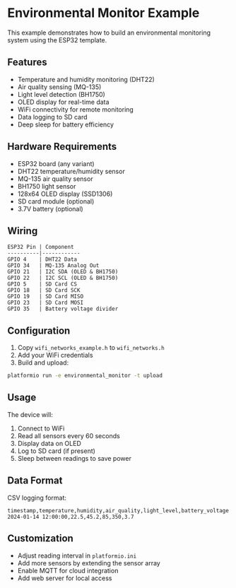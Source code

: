 # Environmental Monitor Example

This example demonstrates how to build an environmental monitoring system using the ESP32 template.

## Features

- Temperature and humidity monitoring (DHT22)
- Air quality sensing (MQ-135)
- Light level detection (BH1750)
- OLED display for real-time data
- WiFi connectivity for remote monitoring
- Data logging to SD card
- Deep sleep for battery efficiency

## Hardware Requirements

- ESP32 board (any variant)
- DHT22 temperature/humidity sensor
- MQ-135 air quality sensor
- BH1750 light sensor
- 128x64 OLED display (SSD1306)
- SD card module (optional)
- 3.7V battery (optional)

## Wiring

```
ESP32 Pin | Component
----------|------------
GPIO 4    | DHT22 Data
GPIO 34   | MQ-135 Analog Out
GPIO 21   | I2C SDA (OLED & BH1750)
GPIO 22   | I2C SCL (OLED & BH1750)
GPIO 5    | SD Card CS
GPIO 18   | SD Card SCK
GPIO 19   | SD Card MISO
GPIO 23   | SD Card MOSI
GPIO 35   | Battery voltage divider
```

## Configuration

1. Copy `wifi_networks_example.h` to `wifi_networks.h`
2. Add your WiFi credentials
3. Build and upload:

```bash
platformio run -e environmental_monitor -t upload
```

## Usage

The device will:
1. Connect to WiFi
2. Read all sensors every 60 seconds
3. Display data on OLED
4. Log to SD card (if present)
5. Sleep between readings to save power

## Data Format

CSV logging format:
```
timestamp,temperature,humidity,air_quality,light_level,battery_voltage
2024-01-14 12:00:00,22.5,45.2,85,350,3.7
```

## Customization

- Adjust reading interval in `platformio.ini`
- Add more sensors by extending the sensor array
- Enable MQTT for cloud integration
- Add web server for local access